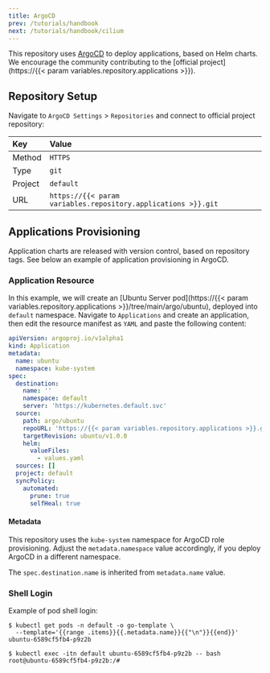 ```yaml
---
title: ArgoCD
prev: /tutorials/handbook
next: /tutorials/handbook/cilium
---
```


This repository uses [ArgoCD](https://argoproj.github.io/cd) to deploy applications, based on Helm charts. We encourage the community contributing to the [official project](https://{{< param variables.repository.applications >}}).

<!--more-->

## Repository Setup

Navigate to `ArgoCD Settings` > `Repositories` and connect to official project repository:

| Key     | Value                                                         |
| :------ | :------------------------------------------------------------ |
| Method  | `HTTPS` <tr></tr>                                             |
| Type    | `git` <tr></tr>                                               |
| Project | `default` <tr></tr>                                           |
| URL     | `https://{{< param variables.repository.applications >}}.git` |


## Applications Provisioning

Application charts are released with version control, based on repository tags. See below an example of application provisioning in ArgoCD.

### Application Resource

In this example, we will create an [Ubuntu Server pod](https://{{< param variables.repository.applications >}}/tree/main/argo/ubuntu), deployed into `default` namespace. Navigate to `Applications` and create an application, then edit the resource manifest as `YAML` and paste the following content:

```yaml
apiVersion: argoproj.io/v1alpha1
kind: Application
metadata:
  name: ubuntu
  namespace: kube-system
spec:
  destination:
    name: ''
    namespace: default
    server: 'https://kubernetes.default.svc'
  source:
    path: argo/ubuntu
    repoURL: 'https://{{< param variables.repository.applications >}}.git'
    targetRevision: ubuntu/v1.0.0
    helm:
      valueFiles:
        - values.yaml
  sources: []
  project: default
  syncPolicy:
    automated:
      prune: true
      selfHeal: true
```

#### Metadata

This repository uses the `kube-system` namespace for ArgoCD role provisioning. Adjust the `metadata.namespace` value accordingly, if you deploy ArgoCD in a different namespace.

The `spec.destination.name` is inherited from `metadata.name` value.

### Shell Login

Example of pod shell login:

```shell
$ kubectl get pods -n default -o go-template \
  --template='{{range .items}}{{.metadata.name}}{{"\n"}}{{end}}'
ubuntu-6589cf5fb4-p9z2b

$ kubectl exec -itn default ubuntu-6589cf5fb4-p9z2b -- bash
root@ubuntu-6589cf5fb4-p9z2b:/#
```
